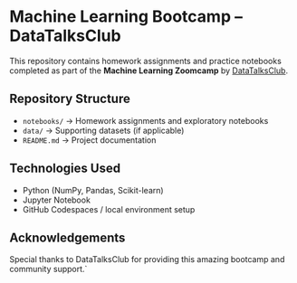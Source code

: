 # Machine Learning Bootcamp – DataTalksClub  

This repository contains homework assignments and practice notebooks completed as part of the **Machine Learning Zoomcamp** by [DataTalksClub](https://datatalks.club).    

## Repository Structure  
- `notebooks/` → Homework assignments and exploratory notebooks  
- `data/` → Supporting datasets (if applicable)  
- `README.md` → Project documentation  

## Technologies Used  
- Python (NumPy, Pandas, Scikit-learn)  
- Jupyter Notebook  
- GitHub Codespaces / local environment setup  

## Acknowledgements

Special thanks to DataTalksClub for providing this amazing bootcamp and community support.`


